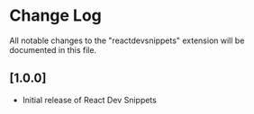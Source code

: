 # Change Log

All notable changes to the "reactdevsnippets" extension will be documented in this file.

## [1.0.0]

- Initial release of React Dev Snippets